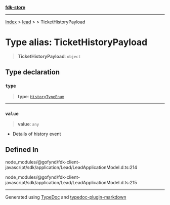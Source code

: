 [**fdk-store**](../../../README.md)
***

[Index](../../../API.md) > [lead](../../README.md) > [<internal>](../README.md) > TicketHistoryPayload

# Type alias: TicketHistoryPayload

> **TicketHistoryPayload**: `object`

## Type declaration

### `type`

> **type**: [`HistoryTypeEnum`](type-alias.HistoryTypeEnum.md)

***

### `value`

> **value**: `any`

- Details of history event

## Defined In

node\_modules/@gofynd/fdk-client-javascript/sdk/application/Lead/LeadApplicationModel.d.ts:214

node\_modules/@gofynd/fdk-client-javascript/sdk/application/Lead/LeadApplicationModel.d.ts:215

***
Generated using [TypeDoc](https://typedoc.org/) and [typedoc-plugin-markdown](https://www.npmjs.com/package/typedoc-plugin-markdown)
